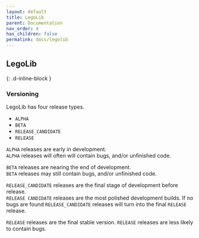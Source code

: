 ```yaml
---
layout: default
title: LegoLib
parent: Documentation
nav_order: 4
has_children: false
permalink: docs/legolib
---
```

## LegoLib 
{: .d-inline-block }  

### Versioning  

LegoLib has four release types.  
  - `ALPHA`  
  - `BETA`  
  - `RELEASE_CANDIDATE`  
  - `RELEASE`  

`ALPHA` releases are early in development.  
`ALPHA` releases will often will contain bugs, and/or unfinished code.

`BETA` releases are nearing the end of development.  
`BETA` releases may still contain bugs, and/or unfinished code.

`RELEASE_CANDIDATE` releases are the final stage of development before release.  
`RELEASE CANDIDATE` releases are the most polished development builds.
If no bugs are found `RELEASE_CANDIDATE` releases will turn into the final `RELEASE` release.

`RELEASE` releases are the final stable version. 
`RELEASE` releases are less likely to contain bugs.